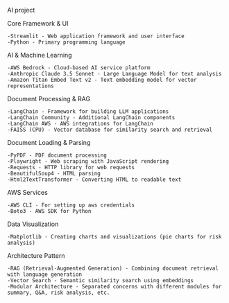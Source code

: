 AI project


Core Framework & UI

    -Streamlit - Web application framework and user interface
    -Python - Primary programming language

AI & Machine Learning

    -AWS Bedrock - Cloud-based AI service platform
    -Anthropic Claude 3.5 Sonnet - Large Language Model for text analysis
    -Amazon Titan Embed Text v2 - Text embedding model for vector representations

Document Processing & RAG

    -LangChain - Framework for building LLM applications
    -LangChain Community - Additional LangChain components
    -LangChain AWS - AWS integrations for LangChain
    -FAISS (CPU) - Vector database for similarity search and retrieval

Document Loading & Parsing

    -PyPDF - PDF document processing
    -Playwright - Web scraping with JavaScript rendering
    -Requests - HTTP library for web requests
    -BeautifulSoup4 - HTML parsing 
    -Html2TextTransformer - Converting HTML to readable text

AWS Services

    -AWS CLI - For setting up aws credentials
    -Boto3 - AWS SDK for Python 

Data Visualization

    -Matplotlib - Creating charts and visualizations (pie charts for risk analysis)


Architecture Pattern

    -RAG (Retrieval-Augmented Generation) - Combining document retrieval with language generation
    -Vector Search - Semantic similarity search using embeddings
    -Modular Architecture - Separated concerns with different modules for summary, Q&A, risk analysis, etc.
